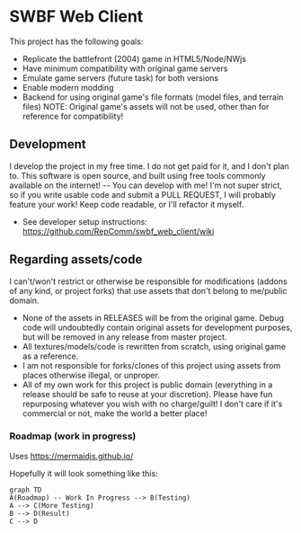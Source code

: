 # SWBF Web Client
This project has the following goals:
- Replicate the battlefront (2004) game in HTML5/Node/NWjs
- Have minimum compatibility with original game servers
- Emulate game servers (future task) for both versions
- Enable modern modding
- Backend for using original game's file formats (model files, and terrain files)
  NOTE: Original game's assets will not be used, other than for reference for compatibility!

## Development

I develop the project in my free time. I do not get paid for it, and I don't plan to. This software is open source, and built using free tools commonly available on the internet! -- You can develop with me! I'm not super strict, so if you write usable code and submit a PULL REQUEST, I will probably feature your work! Keep code readable, or I'll refactor it myself.
- See developer setup instructions: https://github.com/RepComm/swbf_web_client/wiki

## Regarding assets/code
I can't/won't restrict or otherwise be responsible for modifications (addons of any kind, or project forks) that use assets that don't belong to me/public domain.
- None of the assets in RELEASES will be from the original game.
Debug code will undoubtedly contain original assets for development purposes, but will be removed in any release from master project.
- All textures/models/code is rewritten from scratch, using original game as a reference.
- I am not responsible for forks/clones of this project using assets from places otherwise illegal, or unproper.
- All of my own work for this project is public domain (everything in a release should be safe to reuse at your discretion). Please have fun repurposing whatever you wish with no charge/guilt! I don't care if it's commercial or not, make the world a better place!


### Roadmap (work in progress)

Uses https://mermaidjs.github.io/

Hopefully it will look something like this:

```mermaid
graph TD
A(Roadmap) -- Work In Progress --> B(Testing)
A --> C(More Testing)
B --> D(Result)
C --> D
```
